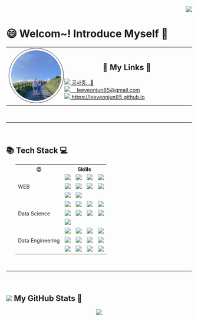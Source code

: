 <!-- 📌 각종 참고 링크 모음 🎁🎁
방문자 수 통계 : https://hits.seeyoufarm.com/
각종 배찌 : https://shields.io/
아이콘 : https://simpleicons.org/
https://hyeinisfree.tistory.com/22
 -->


<!-- 방문자 수 통계 -->
<div align="right">
    <a href="https://hits.seeyoufarm.com">
        <img src="https://hits.seeyoufarm.com/api/count/incr/badge.svg?url=https%3A%2F%2Fgithub.com%2Fleeyeonjun85&count_bg=%2379C83D&title_bg=%23555555&icon=github.svg&icon_color=%23E7E7E7&title=Counts&edge_flat=false"/>
    </a>
</div>

<!-- [![Hits](https://hits.seeyoufarm.com/api/count/incr/badge.svg?url=https%3A%2F%2Fgithub.com%2Fleeyeonjun85&count_bg=%2379C83D&title_bg=%23555555&icon=github.svg&icon_color=%23E7E7E7&title=Counts&edge_flat=false)](https://hits.seeyoufarm.com) -->


<h1>😄 Welcom~! Introduce Myself 🚀</h1>

<table width="100%">
    <td width="30%" style="align:center;">
        <img style="border-radius: 50%; padding: 5px; border-radius: 50%"  
            border="1px solid #888"
            src="https://github.com/leeyeonjun85/leeyeonjun85.github.io/blob/main/assets/images/profile/load3.JPG"/>
    </td>
    <td width="70%">
        <h2 style="text-align:center;">🔎 My Links 📌</h2>
        <div style="text-align:left;">
            <a href="" target='_blank'>
                <img src="https://img.shields.io/badge/Home-4285F4?style=flat-square&logo=googlehome&logoColor=white"/>
                공사중...🚧
            </a><br>
            <a href="mailto:leeyeonjun85@gmail.com">
                <img src="https://img.shields.io/badge/Mail-EA4335?style=flat-square&logo=gmail&logoColor=white"/>
                　leeyeonjun85@gmail.com
            </a><br>
            <a href="https://leeyeonjun85.github.io/" target='_blank'>
                <img src="https://img.shields.io/badge/Github-181717?style=flat-square&logo=github&logoColor=white"/> 
                https://leeyeonjun85.github.io
            </a><br>
            <!-- <a href="https://www.instagram.com/leeyeonjun85/" target='_blank'>
                <img src="https://img.shields.io/badge/Instagram-E4405F?style=flat-square&logo=instagram&logoColor=white"/> 
                https://www.instagram.com/leeyeonjun85/
            </a><br> -->
            <!-- <a href="http://leeyj85.shop/aboutme/" target='_blank'>
                <img src="https://img.shields.io/badge/이력서-00a408?style=flat-square"/> 
                http://leeyj85.shop/aboutme/
            </a><br> -->
            <!-- <a href="http://leeyj85.shop/portfolio/" target='_blank'>
                <img src="https://img.shields.io/badge/포트폴리오-5b0000?style=flat-square"/> 
                http://leeyj85.shop/portfolio/
            </a><br> -->
        </div>
    </td>
</table>

<!-- <div style="display: grid; grid-template-columns: 4fr 8fr; grid-template-areas:'image links';">
    <div style="grid-area: image;" align="center">
        <a href="http://leeyj85.shop/aboutme/" target='_blank'>
        <img style="width:80%; border-radius: 50%; border: 1px solid #888; padding: 5px" src="https://leeyeonjun85.github.io/assets/images/profile/me01.jpg"/></a>
    </div>
    <div style="grid-area: links;">
        <h3 align="left">🔎 My Links 📌</h3>
        <a href="http://leeyj85.shop/" target='_blank'><img src="https://img.shields.io/badge/Home-4285F4?style=flat-square&logo=googlehome&logoColor=white"/>&nbsp;&nbsp; Home Page : http://leeyj85.shop/</a><br>
        <a href="mailto:leeyeonjun85@gmail.com"><img src="https://img.shields.io/badge/Mail-EA4335?style=flat-square&logo=gmail&logoColor=white"/>&nbsp;&nbsp;&nbsp;&nbsp;&nbsp; Gmail : leeyeonjun85@gmail.com</a><br>
        <a href="https://leeyeonjun85.github.io/" target='_blank'><img src="https://img.shields.io/badge/Github-181717?style=flat-square&logo=github&logoColor=white"/>&nbsp;&nbsp; Tech Blog : https://leeyeonjun85.github.io/</a><br>
        <a href="https://www.instagram.com/leeyeonjun85/" target='_blank'><img src="https://img.shields.io/badge/Instagram-E4405F?style=flat-square&logo=instagram&logoColor=white"/> https://www.instagram.com/leeyeonjun85/</a><br>
        <a href="http://leeyj85.shop/aboutme/" target='_blank'><img src="https://img.shields.io/badge/이력서-00a408?style=flat-square"/>&nbsp;&nbsp;&nbsp;&nbsp;&nbsp;&nbsp;&nbsp;&nbsp; http://leeyj85.shop/aboutme/</a><br>
        <a href="http://leeyj85.shop/portfolio/" target='_blank'><img src="https://img.shields.io/badge/포트폴리오-5b0000?style=flat-square"/>&nbsp;&nbsp; http://leeyj85.shop/portfolio/</a><br>
    </div>
</div> -->


<br><hr><br>


<h2 align="left">📚 Tech Stack 💻</h2>
<div align="center">
<table style="width:90%; margin:auto;">
    <tbody>
        <tr>
            <th>😉</th>
            <th colspan="4" style="text-align:center;">Skills</th>
        </tr>
        <tr>
            <td rowspan="3">WEB</td>
            <td><img src="https://img.shields.io/badge/HTML5-E34F26?style=plastic&logo=HTML5&logoColor=white"/></td>
            <td><img src="https://img.shields.io/badge/CSS3-1572B6?style=plastic&logo=CSS3&logoColor=white"/></td>
            <td><img src="https://img.shields.io/badge/Javascript-F7DF1E?style=plastic&logo=javascript&logoColor=white"/></td>
            <td><img src="https://img.shields.io/badge/Bootstrap-7952B3?style=plastic&logo=bootstrap&logoColor=white"/></td>
        </tr>
        <tr>
            <td><img src="https://img.shields.io/badge/Python-3776AB?style=plastic&logo=Python&logoColor=white"/></td>
            <td><img src="https://img.shields.io/badge/django-092E20?style=plastic&logo=django&logoColor=white"/></td>
            <td><img src="https://img.shields.io/badge/flask-000000?style=plastic&logo=flask&logoColor=white"/></td>
            <td><img src="https://img.shields.io/badge/Metabase-509EE3?style=plastic&logo=Metabase&logoColor=white"/></td>
        </tr>
        <tr>
            <td><img src="https://img.shields.io/badge/Looker-4285F4?style=plastic&logo=Looker&logoColor=white"/></td>
            <td><img src="https://img.shields.io/badge/Tableau-E97627?style=plastic&logo=Tableau&logoColor=white"/></td>
            <td>　</td>
            <td>　</td>
        </tr>
        <tr>
            <td rowspan="3">Data Science</td>
            <td><img src="https://img.shields.io/badge/Pandas-150458?style=plastic&logo=Pandas&logoColor=white"/></td>
            <td><img src="https://img.shields.io/badge/scikit_learn-F7931E?style=plastic&logo=scikitlearn&logoColor=white"/></td>
            <td><img src="https://img.shields.io/badge/Regression-2496ED?style=plastic"/></td>
            <td><img src="https://img.shields.io/badge/XGBoost-7f000b?style=plastic"/></td>
        </tr>
        <tr>
            <td><img src="https://img.shields.io/badge/Tensorflow-FF6F00?style=plastic&logo=Tensorflow&logoColor=white"/></td>
            <td><img src="https://img.shields.io/badge/PyTorch-EE4C2C?style=plastic&logo=PyTorch&logoColor=white"/></td>
            <td><img src="https://img.shields.io/badge/Transformer-165300?style=plastic"/></td>
            <td><img src="https://img.shields.io/badge/YOLO5-400062?style=plastic"/></td>
        </tr>
        <tr>
            <td><img src="https://img.shields.io/badge/GAN-005426?style=plastic"/></td>
            <td>　</td>
            <td>　</td>
            <td>　</td>
        </tr>
        <tr>
            <td rowspan="3">Data Engineering</td>
            <td><img src="https://img.shields.io/badge/Git-F05032?style=plastic&logo=Git&logoColor=white"/></td>
            <td><img src="https://img.shields.io/badge/GitHub-181717?style=plastic&logo=GitHub&logoColor=white"/></td>
            <td><img src="https://img.shields.io/badge/Docker-2496ED?style=plastic&logo=Docker&logoColor=white"/></td>
            <td><img src="https://img.shields.io/badge/APScheduler-758865?style=plastic"/></td>
        </tr>
        <tr>
            <td><img src="https://img.shields.io/badge/BeautifulSoup-8b87c3?style=plastic"/></td>
            <td><img src="https://img.shields.io/badge/Selenium-43B02A?style=plastic&logo=Selenium&logoColor=white"/></td>
            <td><img src="https://img.shields.io/badge/Amazon EC2-FF9900?style=plastic&logo=Amazonec2&logoColor=white"/></td>
            <td><img src="https://img.shields.io/badge/SQLite-003B57?style=plastic&logo=SQLite&logoColor=white"/></td>
        </tr>
        <tr>
            <td><img src="https://img.shields.io/badge/MySQL-4479A1?style=plastic&logo=MySQL&logoColor=white"/></td>
            <td><img src="https://img.shields.io/badge/PostgreSQL-4169E1?style=plastic&logo=PostgreSQL&logoColor=white"/></td>
            <td><img src="https://img.shields.io/badge/MongoDB-47A248?style=plastic&logo=MongoDB&logoColor=white"/></td>
            <td><img src="https://img.shields.io/badge/Firebase-FFCA28?style=plastic&logo=Firebase&logoColor=white"/></td>
        </tr>
    </tbody>
</table>
</div>


<br><hr><br>

<h2 align="left"><img src="https://img.shields.io/badge/GitHub-181717?style=plastic&logo=GitHub&logoColor=white"/> My GitHub Stats 📑</h2>



<!-- GitHub Stats
https://github.com/anuraghazra/github-readme-stats
 -->

<!-- 
✅ 중간에 과부화 때문에 통계 짤림
아래에서 정보를 얻어
https://only-wanna.tistory.com/entry/Github-Stats%EC%9D%98-Maximum-retries-exceeded-%EC%98%A4%EB%A5%98-%ED%95%B4%EA%B2%B0%ED%95%98%EA%B8%B0
여기에서 해결함
https://vercel.com/leeyeonjun85
 -->

<p align="center">
<picture>
<source 
  srcset="https://github-readme-stats-leeyeonjun85.vercel.app/api?username=leeyeonjun85&show_icons=true&theme=dark"
  media="(prefers-color-scheme: dark)"
/>
<source
  srcset="https://github-readme-stats-leeyeonjun85.vercel.app/api?username=leeyeonjun85&show_icons=true"
  media="(prefers-color-scheme: light), (prefers-color-scheme: no-preference)"
/>
<img src="https://github-readme-stats-leeyeonjun85.vercel.app/api?username=leeyeonjun85&show_icons=true" />
</picture>
</p>


<!-- ![Anurag's GitHub stats](https://github-readme-stats.vercel.app/api?username=leeyeonjun85&show_icons=true&theme=highcontrast) -->




<!--
**leeyeonjun85/leeyeonjun85** is a ✨ _special_ ✨ repository because its `README.md` (this file) appears on your GitHub profile.

Here are some ideas to get you started:

- 🔭 I’m currently working on ...
- 🌱 I’m currently learning ...
- 👯 I’m looking to collaborate on ...
- 🤔 I’m looking for help with ...
- 💬 Ask me about ...
- 📫 How to reach me: ...
- 😄 Pronouns: ...
- ⚡ Fun fact: ...
-->
 




<!-- GitHub readme stats comes with several built-in themes (e.g. dark, radical, merko, gruvbox, tokyonight, onedark, cobalt, synthwave, highcontrast, dracula).

![Anurag's GitHub stats](https://github-readme-stats.vercel.app/api?username=leeyeonjun85&show_icons=true&theme=highcontrast)


[![Readme Card](https://github-readme-stats.vercel.app/api/pin/?username=leeyeonjun85&repo=home)](https://github.com/anuraghazra/github-readme-stats)


[![Top Langs](https://github-readme-stats.vercel.app/api/top-langs/?username=leeyeonjun85)](https://github.com/anuraghazra/github-readme-stats) -->



